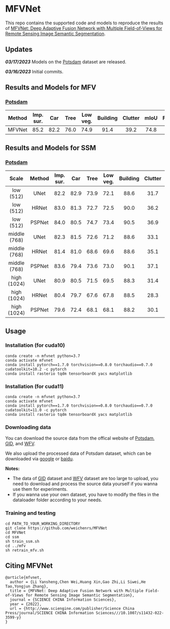 # MFVNet

This repo contains the supported code and models to reproduce the results of [MFVNet: Deep Adaptive Fusion Network with Multiple Field-of-Views for Remote Sensing Image Semantic Segmentation](https://www.sciengine.com/SCIS/doi/10.1007/s11432-022-3599-y).

## Updates

***03/17/2023*** Models on the [Potsdam](https://www.isprs.org/education/benchmarks/UrbanSemLab/2d-sem-label-potsdam.aspx) dataset are released.

***03/16/2023*** Initial commits.

## Results and Models for MFV

### [Potsdam](https://www.isprs.org/education/benchmarks/UrbanSemLab/2d-sem-label-potsdam.aspx)

| Method | Imp. sur. | Car | Tree | Low veg. | Building | Clutter | mIoU | FWIoU | mF1 | model |  
| :---: | :---: | :---: | :---: | :---: | :---: | :---: | :---: | :---: | :---: | :---: |
| MFVNet | 85.2 | 82.2 | 76.0 | 74.9 | 91.4 | 39.2 | 74.8 | 81.5 | 84.3 | [github](https://github.com/weichenrs/MFVNet/releases/download/models/potsdam_mfv.pth.tar)/[google](https://drive.google.com/file/d/12rfEp1bNDdkbrLP-JPnQq7eiFT7EUxFA/view?usp=share_link)/[baidu](https://pan.baidu.com/s/1SMEj9O0uIPiKc-uR0gcgBw?pwd=3y9z) |

## Results and Models for SSM

### [Potsdam](https://www.isprs.org/education/benchmarks/UrbanSemLab/2d-sem-label-potsdam.aspx)

| Scale | Method | Imp. sur. | Car | Tree | Low veg. | Building | Clutter | mIoU | FWIoU | mF1 | model |  
| :---: | :---: | :---: | :---: | :---: | :---: | :---: | :---: | :---: | :---: | :---: | :---: |
| low (512) | UNet | 82.2 | 82.9 | 73.9 | 72.1 | 88.6 | 31.7 | 71.9 | 78.6 | 81.9 | - |
| low (512) | HRNet | 83.0 | 81.3 | 72.7 | 72.5 | 90.0 | 36.2 | 72.6 | 79.2 | 82.7 | - |
| low (512) | PSPNet | 84.0 | 80.5 | 74.7 | 73.4 | 90.5 | 36.9 | 73.3 | 80.2 | 83.2 | [github](https://github.com/weichenrs/MFVNet/releases/download/models/potsdam_s1_psp.pth.tar)/[baidu]() |
| middle (768) | UNet | 82.3 | 81.5 | 72.6 | 71.2 | 88.6 | 33.1 | 71.6 | 78.3 | 81.8 | - |
| middle (768) | HRNet | 81.4 | 81.0 | 68.6 | 69.6 | 88.6 | 35.1 | 70.7 | 77.5 | 81.0 | - |
| middle (768) | PSPNet | 83.6 | 79.4 | 73.6 | 73.0 | 90.1 | 37.1 | 72.8 | 79.7 | 82.9 | [github](https://github.com/weichenrs/MFVNet/releases/download/models/potsdam_s2_psp.pth.tar)/[baidu]() |
| high (1024) | UNet | 80.9 | 80.5 | 71.5 | 69.5 | 88.3 | 31.4 | 70.4 | 77.2 | 80.9 | [github](https://github.com/weichenrs/MFVNet/releases/download/models/potsdam_s3_u.pth.tar)/[baidu]() |
| high (1024) | HRNet | 80.4 | 79.7 | 67.6 | 67.8 | 88.5 | 28.3 | 68.7 | 75.9 | 79.5 | - |
| high (1024) | PSPNet | 79.6 | 72.4 | 68.1 | 68.1 | 88.2 | 30.1 | 67.7 | 75.6 | 79.1 | - |

## Usage

### Installation (for cuda10)
```
conda create -n mfvnet python=3.7
conda activate mfvnet
conda install pytorch==1.7.0 torchvision==0.8.0 torchaudio==0.7.0 cudatoolkit=10.2 -c pytorch
conda install rasterio tqdm tensorboardX yacs matplotlib
```

### Installation (for cuda11)
```
conda create -n mfvnet python=3.7
conda activate mfvnet
conda install pytorch==1.7.0 torchvision==0.8.0 torchaudio==0.7.0 cudatoolkit=11.0 -c pytorch
conda install rasterio tqdm tensorboardX yacs matplotlib
```

### Downloading data

You can download the source data from the offical website of [Potsdam](https://www.isprs.org/education/benchmarks/UrbanSemLab/2d-sem-label-potsdam.aspx), [GID](https://x-ytong.github.io/project/GID.html), and [WFV](http://sendimage.whu.edu.cn/en/mfc-validation-data).

We also upload the processed data of Potsdam dataset, which can be downloaded via [google](https://drive.google.com/drive/folders/1vRtZgEWY-3Uv1_iPDHoOurlKxtXs1EjP?usp=sharing) or [baidu](https://pan.baidu.com/s/17kmd06zmn-Zvx5MOYLIdUA?pwd=cgc2).

**Notes:**

- The data of [GID](https://x-ytong.github.io/project/GID.html) dataset and [WFV](http://sendimage.whu.edu.cn/en/mfc-validation-data) dataset are too large to upload, you need to download and process the source data yourself if you wanna use them for experiments.
- If you wanna use your own dataset, you have to modify the files in the dataloader folder according to your needs.

### Training and testing
```
cd PATH_TO_YOUR_WORKING_DIRECTORY
git clone https://github.com/weichenrs/MFVNet
cd MFVNet
cd ssm
sh train_ssm.sh
cd ../mfv
sh retrain_mfv.sh
```

## Citing MFVNet
```
@article{mfvnet,
  author = {Li Yansheng,Chen Wei,Huang Xin,Gao Zhi,Li Siwei,He Tao,Yongjun Zhang},
  title = {MFVNet: Deep Adaptive Fusion Network with Multiple Field-of-Views for Remote Sensing Image Semantic Segmentation},
  journal = {SCIENCE CHINA Information Sciences},
  year = {2022},
  url = {http://www.sciengine.com/publisher/Science China Press/journal/SCIENCE CHINA Information Sciences///10.1007/s11432-022-3599-y}
}
```
